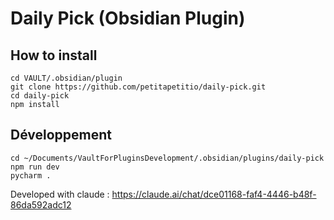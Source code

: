 # Daily Pick (Obsidian Plugin)

## How to install

```
cd VAULT/.obsidian/plugin
git clone https://github.com/petitapetitio/daily-pick.git
cd daily-pick
npm install
```


## Développement

```
cd ~/Documents/VaultForPluginsDevelopment/.obsidian/plugins/daily-pick
npm run dev
pycharm . 
```

Developed with claude : https://claude.ai/chat/dce01168-faf4-4446-b48f-86da592adc12

